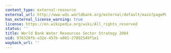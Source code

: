 ```yaml
---
content_type: external-resource
external_url: http://www-wds.worldbank.org/external/default/main?pagePK=64193027&piPK=64187937&theSitePK=523679&menuPK=64187510&searchMenuPK=64187511&siteName=WDS&entityID=000090341_20040601150257
has_external_license_warning: true
license: https://en.wikipedia.org/wiki/All_rights_reserved
status: ''
title: World Bank Water Resources Sector Strategy 2004
uid: 976328fb-a32e-457b-a081-27892549f1e1
wayback_url: ''
---
```

